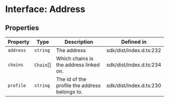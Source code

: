 # Interface: Address

## Properties

| Property | Type | Description | Defined in |
| ------ | ------ | ------ | ------ |
| `address` | `string` | The address | sdk/dist/index.d.ts:232 |
| `chains` | `Chain`[] | Which chains is the address linked on. | sdk/dist/index.d.ts:234 |
| `profile` | `string` | The id of the profile the address belongs to. | sdk/dist/index.d.ts:230 |
